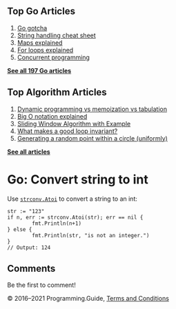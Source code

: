 <span class="underline"></span>

<span class="underline"></span>

## Top Go Articles

1.  [Go gotcha](go-gotcha.html)
2.  [String handling cheat sheet](string-functions-reference-cheat-sheet.html)
3.  [Maps explained](maps-explained.html)
4.  [For loops explained](for-loop.html)
5.  [Concurrent programming](go-concurrency-tutorial.html)

[**See all 197 Go articles**](index.html)

<span class="underline"></span>

## Top Algorithm Articles

1.  [Dynamic programming vs memoization vs tabulation](../dynamic-programming-vs-memoization-vs-tabulation.html)
2.  [Big O notation explained](../big-o-notation-explained.html)
3.  [Sliding Window Algorithm with Example](../sliding-window-example.html)
4.  [What makes a good loop invariant?](../what-makes-a-good-loop-invariant.html)
5.  [Generating a random point within a circle (uniformly)](../random-point-within-circle.html)

[**See all articles**](../index.html)

# Go: Convert string to int

Use [`strconv.Atoi`](https://golang.org/pkg/strconv/#Atoi) to convert a string to an int:

    str := "123"
    if n, err := strconv.Atoi(str); err == nil {
            fmt.Println(n+1)
    } else {
            fmt.Println(str, "is not an integer.")
    }
    // Output: 124

## Comments

Be the first to comment!

© 2016–2021 Programming.Guide, [Terms and Conditions](../terms-and-conditions.html)
